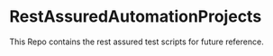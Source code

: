 # RestAssuredAutomationProjects
This Repo contains the rest assured test scripts for future reference.
